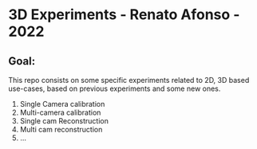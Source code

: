 # 3D Experiments - Renato Afonso - 2022

## Goal:
This repo consists on some specific experiments related to 2D, 3D based use-cases, based on previous experiments and some new ones.

1) Single Camera calibration
2) Multi-camera calibration
3) Single cam Reconstruction
4) Multi cam reconstruction
5) ...
